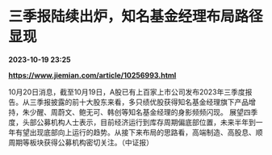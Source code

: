 # 三季报陆续出炉，知名基金经理布局路径显现

**2023-10-19 23:25**

**https://www.jiemian.com/article/10256993.html**

10月20日消息，截至10月19日，A股已有上百家上市公司发布2023年三季度报告。从三季报披露的前十大股东来看，多只绩优股获得知名基金经理旗下产品增持，朱少醒、周蔚文、鲍无可、韩创等知名基金经理的身影频频闪现。 展望四季度，头部公募机构人士表示，目前经济运行到库存周期偏底部位置，未来半年到一年有望出现底部向上运行的趋势。从接下来布局的思路看，高端制造、高股息、顺周期等板块获得公募机构密切关注。（中证报）